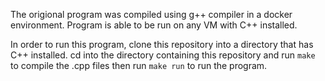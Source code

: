 The origional program was compiled using g++ compiler in a docker environment. Program is able to be run on any VM with C++ installed. 

In order to run this program, clone this repository into a directory that has C++ installed. cd into the directory containing this repository and run `make` to compile the .cpp files then run `make run` to run the program.
